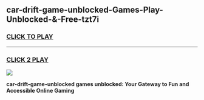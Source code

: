 
## car-drift-game-unblocked-Games-Play-Unblocked-&-Free-tzt7i
<h3>
<a href="https://premium76.site?title=car-drift-game-unblocked&ref=24A">CLICK TO PLAY</a></h3>
<hr>

<h3>
<a href="https://premium76.site?title=car-drift-game-unblocked&ref=24A">CLICK 2 PLAY</a>
  
</h3>

<a href="https://premium76.site?title=car-drift-game-unblocked&ref=24A"><img src="https://clearcache.store/games.png"></a>


**car-drift-game-unblocked games unblocked: Your Gateway to Fun and Accessible Online Gaming**
